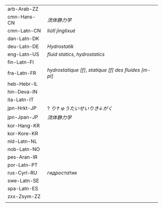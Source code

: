 | | |
|-|-|
| arb-Arab-ZZ |  |
| cmn-Hans-CN | _流体静力学_ |
| cmn-Latn-CN | _liútǐ jìnglìxué_ |
| dan-Latn-DK |  |
| deu-Latn-DE | _Hydrostatik_ |
| eng-Latn-US | _fluid statics_, _hydrostatics_ |
| fin-Latn-FI |  |
| fra-Latn-FR | _hydrostatique [f]_, _statique [f] des fluides [m-pl]_ |
| heb-Hebr-IL |  |
| hin-Deva-IN |  |
| ita-Latn-IT |  |
| jpn-Hrkt-JP | ? _り↑ゅうたいせいりき↓がく_ |
| jpn-Jpan-JP | _流体静力学_ |
| kor-Hang-KR |  |
| kor-Kore-KR |  |
| nld-Latn-NL |  |
| nob-Latn-NO |  |
| pes-Aran-IR |  |
| por-Latn-PT |  |
| rus-Cyrl-RU | _гидроста́тик_ |
| swe-Latn-SE |  |
| spa-Latn-ES |  |
| zxx-Zsym-ZZ |  |
|  |  |

